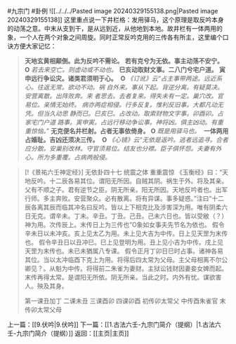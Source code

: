 #九宗门 #卦例 
![[../../../Pasted image 20240329155138.png|Pasted image 20240329155138]]
这里重点说一下井栏格：发用驿马，这个原理是取反吟本身的动荡之意。中末从支到干，是从远到近，从他地到本地。故井栏有一体两用的象，一个人在两个对象之间周旋。同时正常反吟克用的三传各有所主，这里编个口诀方便大家记忆：
> **天地玄黄相颠倒。此为反吟不需论。**
> **若有克兮为无依。事主动荡不安宁。**
> **O** _若去来空亡。则虚动或不动也。_
> **巳亥动取财文事。二八门兮宅户道。**
> **寅申远行争讼灾。诸类君须明于心。** 
> **O** _《订讹》云“占主事带两途。远近系心。往返无常。欲动不动。祸_
> _自外来。事从下起。背逆分离。有疑莫决。安营离散。出阵败奔。来_
> _者思去。去者复来。得失未有一定。巢穴改。官易位。亲情无始终。_
> _病亦两症相侵。行多反复。惟利反旧事。大都凡动无凭。但当久动思_
> _静而已。巳亥巳。占改动。取索财物文字事。卯酉卯。占家宅门户道_
> _路事。寅申寅。占远行移动争讼事。神将凶。俱主凶动。有重重惊恼。_”
> **无克便名井栏射。占者无事依倚身。**
> **O** _既是用驿马也。_ 
> **一体两用占婚耻。吉凶还须决三传。** 
> **O** _《心镜》云“无依是返吟。逃者远追寻。合者应分散。安巢别改林。守官须易位。结友也分襟。臣子俱怀怨。夫妻有外心。所为多重覆。占病两般侵。_


> [!《景祐六壬神定经》]
> 无依卦四十七 统震之体 重重震惊
> 《玉衡经》曰：“天地反吟。十二辰各易其位。谓阳无所因。自贼其阴。祸生于外。将及其亲。父有不顺之子。君有逆节之臣。阴无所亲。阳无所因。天地反吟者也。出军行师。多主奔败。安营聚众。必有散离。将有异谋。事多疑惑。”注曰“十二辰各离其辰而临其冲名曰反吟。皆以上下相克比及涉害深为用。唯有阴柔六日无克。谓辛未。丁未。辛丑。丁丑。己丑。己未六日也。皆以受敝（？）神为用。次传辰上。末传日上为三传也”O象如女事夫先节名为依也。
> 假令辛未日以未冲亥。亥上见太乙为用。未上见大吉为中传。日上见天罡为末传也。
> 假令辛丑日以丑冲巳。巳上见登明为用。丑上见小吉为中传。戌上见天罡为末传也。未已未猶属八专课。
> 假令正月丁卯日巳时占事。诸神各易其位。当以太冲临酉下克上为用。将得后四太常为父母。主父母相离不尔公卿见？。从魁为中传。将得前二朱雀为妻财。主狱讼钱财因妻妾女婢而起。末传再得太常。是谓阳无所依。阴无所亲。当此之时。内外有忧。谋欲害人。殃及其身。
> 
> 	第一课丑加丁 二课未丑 三课酉卯 四课卯酉
> 	初传卯太常父 中传酉朱雀官 末传卯太常父母
> 

上一篇：[[9.伏吟|9.伏吟]]
下一篇：[[1.古法六壬-九宗门简介（提纲）|1.古法六壬-九宗门简介（提纲）]]
返回：[[主页|主页]]

